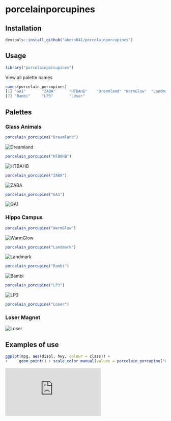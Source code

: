 # porcelainporcupines

Installation
------------

``` r
devtools::install_github("abern041/porcelainporcupines")
```

Usage
-----

``` r
library("porcelainporcupines")
```

View all palette names
``` r
names(porcelain_porcupines)
[1] "GA1"       "ZABA"      "HTBAHB"    "Dreamland" "WarmGlow"  "Landmark" 
[7] "Bambi"     "LP3"       "Loser"
```

Palettes
--------

### Glass Animals

``` r
porcelain_porcupine("Dreamland")
```

![Dreamland](https://user-images.githubusercontent.com/55102014/165415576-a9a37ca5-c2c4-4c7f-86d7-f110d92aeffb.jpg)

``` r
porcelain_porcupine("HTBAHB")
```

![HTBAHB](https://user-images.githubusercontent.com/55102014/165415735-c757f2aa-9099-48c4-ae20-e4b0e7adf17b.jpg)

``` r
porcelain_porcupine("ZABA")
```

![ZABA](https://user-images.githubusercontent.com/55102014/165415785-3b99c591-cf17-4b76-96db-e8dad4a671c1.jpg)

``` r
porcelain_porcupine("GA1")
```

![GA1](https://user-images.githubusercontent.com/55102014/165415841-317155d1-281f-4e96-b85e-be1286d82698.jpg)

### Hippo Campus

``` r
porcelain_porcupine("WarmGlow")
```

![WarmGlow](https://user-images.githubusercontent.com/55102014/165415900-634776c8-ae43-4693-af08-a632df1a6cef.jpg)

``` r
porcelain_porcupine("Landmark")
```

![Landmark](https://user-images.githubusercontent.com/55102014/165416079-8efd28a4-1f39-4746-8f08-42652e58c950.jpg)

``` r
porcelain_porcupine("Bambi")
```

![Bambi](https://user-images.githubusercontent.com/55102014/165416022-6f2aae06-aa73-44f9-b1f6-717494815ae6.jpg)

``` r
porcelain_porcupine("LP3")
```

![LP3](https://user-images.githubusercontent.com/55102014/165416122-886dcf04-cbf3-42fd-a17b-a5f5ac8ee5dd.jpg)

``` r
porcelain_porcupine("Loser")
```

### Loser Magnet

![Loser](https://user-images.githubusercontent.com/55102014/165416183-b93daa98-6024-41a8-9db6-2567456b1472.jpg)


Examples of use
-----

``` r
ggplot(mpg, aes(displ, hwy, colour = class)) + 
+     geom_point() + scale_color_manual(values = porcelain_porcupine("GA1")) + theme_bw()
```
![mtcars_GA1.pdf](https://github.com/abern041/porcelainporcupines/files/8766975/mtcars_GA1.pdf)


